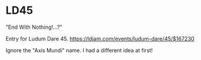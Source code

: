 # LD45
"End With Nothing!...?" 

Entry for Ludum Dare 45. https://ldjam.com/events/ludum-dare/45/$167230

Ignore the "Axis Mundi" name. I had a different idea at first!

